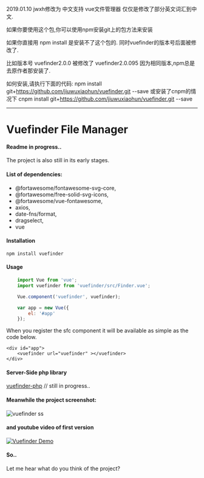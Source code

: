 
2019.01.10 jwxh修改为 中文支持  vue文件管理器  仅仅是修改了部分英文词汇到中文.


如果你要使用这个包,你可以使用npm安装git上的包方法来安装

如果你直接用 npm install 是安装不了这个包的.
同时vuefinder的版本号后面被修改了.

比如版本号 vuefinder2.0.0  被修改了 vuefinder2.0.095 因为相同版本,npm总是去原作者那安装了.

如何安装,请执行下面的代码:
npm install git+https://github.com/jiuwuxiaohun/vuefinder.git --save
或安装了cnpm的情况下
cnpm install git+https://github.com/jiuwuxiaohun/vuefinder.git --save

--------------

# Vuefinder File Manager

#### Readme in progress..

The project is also still in its early stages.

#### List of dependencies:

   - @fortawesome/fontawesome-svg-core,
   - @fortawesome/free-solid-svg-icons,
   - @fortawesome/vue-fontawesome,
   - axios,
   - date-fns/format,
   - dragselect,
   - vue

#### Installation
```
npm install vuefinder
```

#### Usage

````javascript
    import Vue from 'vue';
    import vuefinder from 'vuefinder/src/Finder.vue';

    Vue.component('vuefinder', vuefinder);

    var app = new Vue({
        el: '#app'
    });
````

When you register the sfc component it will be available as simple as the code below.

````vue
<div id="app">
    <vuefinder url="vuefinder" ></vuefinder>
</div>
````

#### Server-Side php library

[vuefinder-php](https://github.com/n1crack/vuefinder-php) //  still in progress..

#### Meanwhile the project screenshot:

![vuefinder ss](ss/1.jpg)

#### and youtube video of first version

[![Vuefinder Demo](https://img.youtube.com/vi/QV0H3NzmQVQ/0.jpg)](https://www.youtube.com/watch?v=QV0H3NzmQVQ)

#### So..
Let me hear what do you think of the project?
